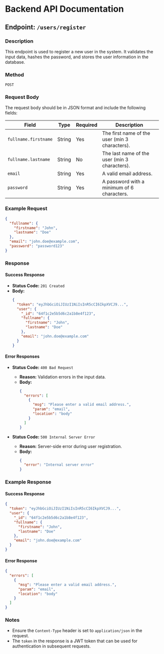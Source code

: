 # Backend API Documentation

## Endpoint: `/users/register`

### Description

This endpoint is used to register a new user in the system. It validates the input data, hashes the password, and stores the user information in the database.

### Method

`POST`

### Request Body

The request body should be in JSON format and include the following fields:

| Field                | Type   | Required | Description                                    |
| -------------------- | ------ | -------- | ---------------------------------------------- |
| `fullname.firstname` | String | Yes      | The first name of the user (min 3 characters). |
| `fullname.lastname`  | String | No       | The last name of the user (min 3 characters).  |
| `email`              | String | Yes      | A valid email address.                         |
| `password`           | String | Yes      | A password with a minimum of 6 characters.     |

### Example Request

```json
{
  "fullname": {
    "firstname": "John",
    "lastname": "Doe"
  },
  "email": "john.doe@example.com",
  "password": "password123"
}
```

### Response

#### Success Response

- **Status Code:** `201 Created`
- **Body:**
  ```json
  {
    "token": "eyJhbGciOiJIUzI1NiIsInR5cCI6IkpXVCJ9...",
    "user": {
      "_id": "64f1c2e5b5d6c2a1b8e4f123",
      "fullname": {
        "firstname": "John",
        "lastname": "Doe"
      },
      "email": "john.doe@example.com"
    }
  }
  ```

#### Error Responses

- **Status Code:** `400 Bad Request`

  - **Reason:** Validation errors in the input data.
  - **Body:**
    ```json
    {
      "errors": [
        {
          "msg": "Please enter a valid email address.",
          "param": "email",
          "location": "body"
        }
      ]
    }
    ```

- **Status Code:** `500 Internal Server Error`
  - **Reason:** Server-side error during user registration.
  - **Body:**
    ```json
    {
      "error": "Internal server error"
    }
    ```

### Example Response

#### Success Response

```json
{
  "token": "eyJhbGciOiJIUzI1NiIsInR5cCI6IkpXVCJ9...",
  "user": {
    "_id": "64f1c2e5b5d6c2a1b8e4f123",
    "fullname": {
      "firstname": "John",
      "lastname": "Doe"
    },
    "email": "john.doe@example.com"
  }
}
```

#### Error Response

```json
{
  "errors": [
    {
      "msg": "Please enter a valid email address.",
      "param": "email",
      "location": "body"
    }
  ]
}
```

### Notes

- Ensure the `Content-Type` header is set to `application/json` in the request.
- The `token` in the response is a JWT token that can be used for authentication in subsequent requests.
